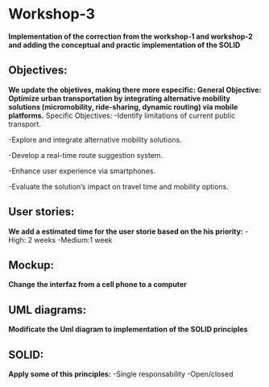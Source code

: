# Workshop-3
**Implementation of the correction from the workshop-1 and workshop-2 and adding the conceptual and practic implementation of the SOLID**
## Objectives:
**We update the objetives, making there more especific:**
**General Objective: Optimize urban transportation by integrating alternative mobility solutions (micromobility, ride-sharing, dynamic routing) via mobile platforms.**
Specific Objectives:
-Identify limitations of current public transport.

-Explore and integrate alternative mobility solutions.

-Develop a real-time route suggestion system.

-Enhance user experience via smartphones.

-Evaluate the solution’s impact on travel time and mobility options.
## User stories:
**We add a estimated time for the user storie based on the his priority:**
-High: 2 weeks
-Medium:1 week
## Mockup:
**Change the interfaz from a cell phone to a computer**
## UML diagrams:
**Modificate the Uml diagram to implementation of the SOLID principles**
## SOLID:
**Apply some of this principles:**
-Single responsability
-Open/closed
